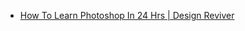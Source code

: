 
- [How To Learn Photoshop In 24 Hrs | Design Reviver](/2009/03/how-to-learn-photoshop-in-24-hrs-design-reviver/)
